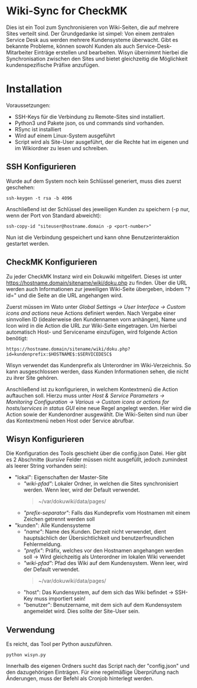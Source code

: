 # Wiki-Sync for CheckMK

Dies ist ein Tool zum Synchronisieren von Wiki-Seiten, die auf mehrere Sites verteilt sind.
Der Grundgedanke ist simpel: Von einem zentralen Service Desk aus werden mehrere Kundensysteme überwacht. Gibt es bekannte Probleme, können sowohl Kunden als auch Service-Desk-Mitarbeiter Einträge erstellen und bearbeiten. Wisyn übernimmt hierbei die Synchronisation zwischen den Sites und bietet gleichzeitig die Möglichkeit kundenspezifische Präfixe anzufügen.


# Installation

Voraussetzungen:
- SSH-Keys für die Verbindung zu Remote-Sites sind installiert.
- Python3 und Pakete json, os und commands sind vorhanden.
- RSync ist installiert
- Wird auf einem Linux-System ausgeführt
- Script wird als Site-User ausgeführt, der die Rechte hat im eigenen und im Wikiordner zu lesen und schreiben.

## SSH Konfigurieren
Wurde auf dem System noch kein Schlüssel generiert, muss dies zuerst geschehen:

    ssh-keygen -t rsa -b 4096
Anschließend ist der Schlüssel des jeweiligen Kunden zu speichern (-p nur, wenn der Port von Standard abweicht):
    
    ssh-copy-id "siteuser@hostname.domain -p <port-number>"
Nun ist die Verbindung gespeichert und kann ohne Benutzerinteraktion gestartet werden.

## CheckMK Konfigurieren
Zu jeder CheckMK Instanz wird ein Dokuwiki mitgelifert.
Dieses ist unter https://hostname.domain/sitename/wiki/doku.php zu finden.
Über die URL werden auch Informationen zur jeweiligen Wiki-Seite übergeben, inbdem "?id=" und die Seite an die URL angehangen wird.

Zuerst müssen im Wato unter _Global Settings -> User Interface -> Custom icons and actions_ neue Actions definiert werden.
Nach Vergabe einer sinnvollen ID (idealerweise den Kundennamen vorn anhängen), Name und Icon wird in die Action die URL zur Wiki-Seite eingetragen.
Um hierbei automatisch Host- und Servicename einzufügen, wird folgende Action benötigt:

    https://hostname.domain/sitename/wiki/doku.php?id=kundenprefix:$HOSTNAME$:$SERVICEDESC$

Wisyn verwendet das Kundenprefix als Unterordner im Wiki-Verzeichnis.
So kann ausgeschlossen werden, dass Kunden Informationen sehen, die nicht zu ihrer Site gehören.

Anschließend ist zu konfigurieren, in welchem Kontextmenü die Action auftauchen soll.
Hierzu muss unter _Host & Service Parameters -> Monitoring Configuration -> Various -> Custom icons or actions for hosts/services in status GUI_ eine neue Regel angelegt werden.
Hier wird die Action sowie der Kundenordner ausgewählt.
Die Wiki-Seiten sind nun über das Kontextmenü neben Host oder Service abrufbar.

## Wisyn Konfigurieren
Die Konfiguration des Tools geschieht über die config.json Datei.
Hier gibt es 2 Abschnitte (_kursive_ Felder müssen nicht ausgefüllt, jedoch zumindest als leerer String vorhanden sein):
- "lokal": Eigenschaften der Master-Site
    * _"wiki-pfad"_: Lokaler Ordner, in welchen die Sites synchronisiert werden. Wenn leer, wird der Default verwendet.
        >~/var/dokuwiki/data/pages/
    * _"prefix-separator"_: Falls das Kundeprefix vom Hostnamen mit einem Zeichen getrennt werden soll
- "kunden": Alle Kundensysteme
    * _"name"_: Name des Kunden. Derzeit nicht verwendet, dient hauptsächlich der Übersichtlichkeit und benutzerfreundlichen Fehlermeldung.
    * _"prefix"_: Präfix, welches vor den Hostnamen angehangen werden soll -> Wird gleichzeitig als Unterordner im lokalen Wiki verwendet
    * _"wiki-pfad"_: Pfad des Wiki auf dem Kundensystem. Wenn leer, wird der Default verwendet.
        >~/var/dokuwiki/data/pages/
    * "host": Das Kundensystem, auf dem sich das Wiki befindet -> SSH-Key muss importiert sein!
    * "benutzer": Benutzername, mit dem sich auf dem Kundensystem angemeldet wird. Dies sollte der Site-User sein.
    
## Verwendung
Es reicht, das Tool per Python auszuführen.

    python wisyn.py
    
Innerhalb des eigenen Ordners sucht das Script nach der "config.json" und den dazugehörigen Einträgen.
Für eine regelmäßige Überprüfung nach Änderungen, muss der Befehl als Cronjob hinterlegt werden.
